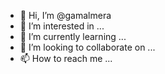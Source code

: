 - 👋 Hi, I’m @gamalmera
- 👀 I’m interested in ...
- 🌱 I’m currently learning ...
- 💞️ I’m looking to collaborate on ...
- 📫 How to reach me ...

<!---
gamalmera/gamalmera is a ✨ special ✨ repository because its `README.md` (this file) appears on your GitHub profile.
You can click the Preview link to take a look at your changes.
--->
